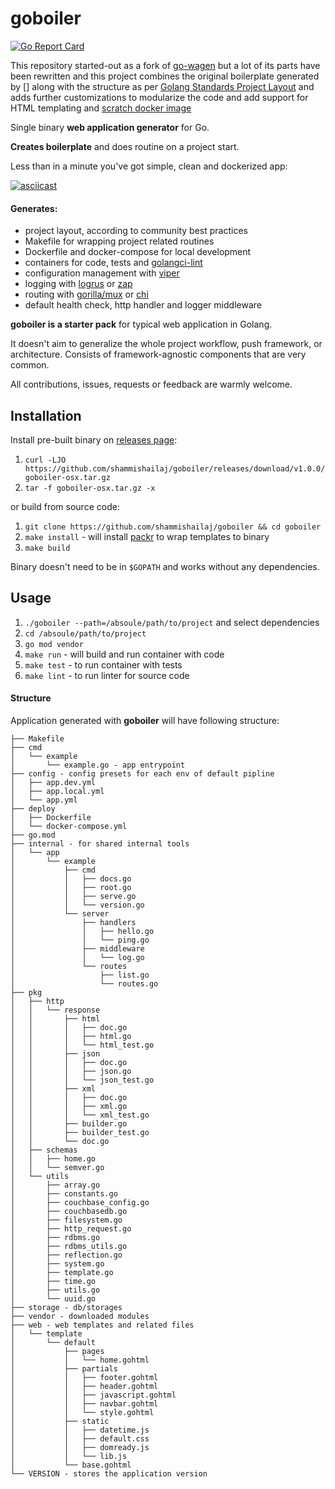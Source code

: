 # goboiler
[![Go Report Card](https://goreportcard.com/badge/github.com/groovili/go-wagen)](https://goreportcard.com/report/github.com/groovili/go-wagen)

This repository started-out as a fork of [go-wagen](https://github.com/groovili/go-wagen) but a lot of its parts have
been rewritten and this project combines the original boilerplate generated by [] along with the structure as per
[Golang Standards Project Layout](https://github.com/golang-standards/project-layout) and adds further customizations
to modularize the code and add support for HTML templating and [scratch docker image](https://hub.docker.com/_/scratch) 

Single binary **web application generator** for Go. 

**Creates boilerplate** and does routine on a project start.

Less than in a minute you've got simple, clean and dockerized app:

[![asciicast](https://asciinema.org/a/334826.svg)](https://asciinema.org/a/334826)

#### Generates:
 * project layout, according to community best practices
 * Makefile for wrapping project related routines 
 * Dockerfile and docker-compose for local development
 * containers for code, tests and [golangci-lint](https://github.com/golangci/golangci-lint)
 * configuration management with [viper](https://github.com/spf13/viper)
 * logging with [logrus](http://github.com/sirupsen/logrus) or [zap](https://github.com/uber-go/zap)
 * routing with [gorilla/mux](https://github.com/gorilla/mux) or [chi](github.com/go-chi/chi)
 * default health check, http handler and logger middleware
 
 **goboiler is a starter pack** for typical web application in Golang. 
 
 It doesn't aim to generalize the whole project workflow, push framework, or architecture.
 Consists of framework-agnostic components that are very common.
 
 All contributions, issues, requests or feedback are warmly welcome.
 
 ## Installation
 
 Install pre-built binary on [releases page](https://github.com/shammishailaj/goboiler/releases):
 
 1. `curl -LJO https://github.com/shammishailaj/goboiler/releases/download/v1.0.0/goboiler-osx.tar.gz`
 2. `tar -f goboiler-osx.tar.gz -x`
 
 or build from source code:
 
 1. `git clone https://github.com/shammishailaj/goboiler && cd goboiler`
 2. `make install` - will install [packr](https://github.com/gobuffalo/packr) to wrap templates to binary
 3. `make build`
 
 Binary doesn't need to be in `$GOPATH` and works without any dependencies.
 
 ## Usage
 
 1. `./goboiler --path=/absoule/path/to/project` and select dependencies
 2. `cd /absoule/path/to/project`
 3. `go mod vendor`
 4. `make run` - will build and run container with code
 5. `make test` - to run container with tests
 6. `make lint` - to run linter for source code
 
 #### Structure
 
 Application generated with **goboiler** will have following structure:
 ```
 ├── Makefile
 ├── cmd
 │   └── example
 │       └── example.go - app entrypoint
 ├── config - config presets for each env of default pipline
 │   ├── app.dev.yml
 │   ├── app.local.yml
 │   └── app.yml
 ├── deploy
 │   ├── Dockerfile
 │   └── docker-compose.yml
 ├── go.mod
 ├── internal - for shared internal tools
 │   └── app
 │       └── example
 │           ├── cmd
 │           │   ├── docs.go
 │           │   ├── root.go
 │           │   ├── serve.go
 │           │   └── version.go
 │           └── server
 │               ├── handlers
 │               │   ├── hello.go
 │               │   └── ping.go
 │               ├── middleware
 │               │   └── log.go
 │               └── routes
 │                   ├── list.go
 │                   └── routes.go
 ├── pkg
 │   ├── http
 │   │   └── response
 │   │       ├── html
 │   │       │   ├── doc.go
 │   │       │   ├── html.go
 │   │       │   └── html_test.go
 │   │       ├── json
 │   │       │   ├── doc.go
 │   │       │   ├── json.go
 │   │       │   └── json_test.go
 │   │       ├── xml
 │   │       │   ├── doc.go
 │   │       │   ├── xml.go
 │   │       │   └── xml_test.go
 │   │       ├── builder.go
 │   │       ├── builder_test.go
 │   │       └── doc.go
 │   ├── schemas
 │   │   ├── home.go
 │   │   └── semver.go
 │   └── utils
 │       ├── array.go
 │       ├── constants.go
 │       ├── couchbase_config.go
 │       ├── couchbasedb.go
 │       ├── filesystem.go
 │       ├── http_request.go
 │       ├── rdbms.go
 │       ├── rdbms_utils.go
 │       ├── reflection.go
 │       ├── system.go
 │       ├── template.go
 │       ├── time.go
 │       ├── utils.go
 │       └── uuid.go
 ├── storage - db/storages
 ├── vendor - downloaded modules
 ├── web - web templates and related files
 │   └── template
 │       └── default
 │           ├── pages
 │           │   └── home.gohtml
 │           ├── partials
 │           │   ├── footer.gohtml
 │           │   ├── header.gohtml
 │           │   ├── javascript.gohtml
 │           │   ├── navbar.gohtml
 │           │   └── style.gohtml
 │           ├── static
 │           │   ├── datetime.js
 │           │   ├── default.css
 │           │   ├── domready.js
 │           │   └── lib.js
 │           └── base.gohtml
 └── VERSION - stores the application version
```